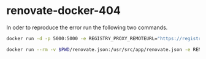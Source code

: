 # renovate-docker-404

In oder to reproduce the error run the following two commands.

```sh
docker run -d -p 5000:5000 -e REGISTRY_PROXY_REMOTEURL="https://registry-1.docker.io" registry:latest

docker run --rm -v $PWD/renovate.json:/usr/src/app/renovate.json -e RENOVATE_TOKEN=token -e RENOVATE_REPOSITORIES=repo-path -it renovate/renovate
```
